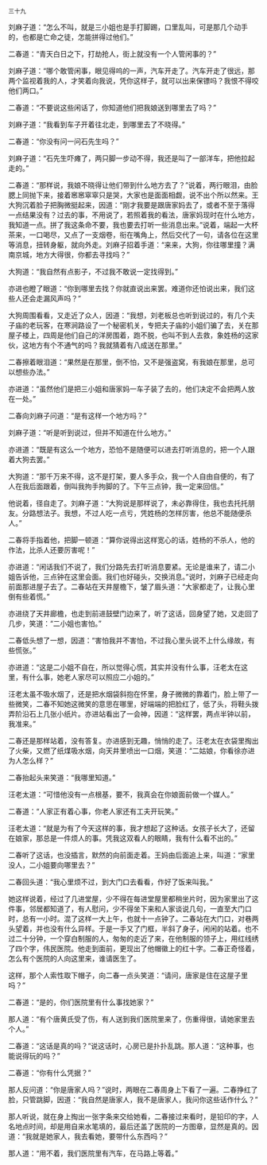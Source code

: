     三十九 

   刘麻子道：“怎么不叫，就是三小姐也是手打脚踢，口里乱叫，可是那几个动手的，也都是亡命之徒，怎能拼得过他们。”

   二春道：“青天白日之下，打劫抢人，街上就没有一个人管闲事的？”

   刘麻子道：“哪个敢管闲事，眼见得呜的一声，汽车开走了。汽车开走了很远，那两个监视着我的人，才笑着向我说，凭你这样子，就可以出来保镖吗？我恨不得咬他们两口。”

   二春道：“不要说这些闲话了，你知道他们把我娘送到哪里去了吗？”

   刘麻子道：“我看到车子开着往北走，到哪里去了不晓得。”

   二春道：“你没有问一问石先生吗？”

   刘麻子道：“石先生吓瘫了，两只脚一步动不得，我还是叫了一部洋车，把他拉起走的。”

   二春道：“那样说，我娘不晓得让他们带到什么地方去了？”说着，两行眼泪，由脸腮上同抛下来，接着窸窸窣窣只是哭，大家也是面面相觑，说不出个所以然来。王大狗沉着脸子把胸微挺起来，因道：“刚才我要是跟唐家妈去了，或者不至于落得一点结果没有？过去的事，不用说了，若照着我的看法，唐家妈现时在什么地方，我知道一点。拼了我这条命不要，我也要去打听一些消息出来。”说着，端起一大杯茶来，一口喝尽，又点了一支烟卷，衔在嘴角上，然后交代了一句，请各位在这里等消息，扭转身躯，就向外走。刘麻子招着手道：“来来，大狗，你往哪里撞？满南京城，地方大得很，你都去寻找吗？”

   大狗道：“我自然有点影子，不过我不敢说一定找得到。”

   亦进也瞪了眼道：“你到哪里去找？你就直说出来罢。难道你还怕说出来，我们这些人还会走漏风声吗？”

   大狗周围看看，又走近了众人，因道：“我想，刘老板总也听到说过的，有几个夫子庙的老玩客，在寒涧路设了一个秘密机关，专把夫子庙的小姐们骗了去，关在那屋子楼上，四周是他们自己的洋房围着，跑不脱，也叫不到人去救，象姓杨的这家伙，这地方有个不通气的吗？我就猜着有八成送在那里。”

   二春擦着眼泪道：“果然是在那里，倒不怕，又不是强盗窝，有我娘在那里，总可以想些办法。”

   亦进道：“虽然他们是把三小姐和唐家妈一车子装了去的，他们决定不会把两人放在一处。”

   二春向刘麻子问道：“是有这样一个地方吗？”

   刘麻子道：“听是听到说过，但并不知道在什么地方。”

   亦进道：“既是有这么一个地方，恐怕不是随便可以进去打听消息的，把一个人跟着大狗去罢。”

   大狗道：“那千万来不得，这不是打架，要人多手众，我一个人自由自便的，有了人在我后面跟着，倒叫我拘手拘脚的了。下午三点钟，我一定来回信。”

   他说着，径自走了。刘麻子道：“大狗说是那样说了，未必靠得住，我也去托托朋友。分路想法子。我想，不过人吃一点亏，凭姓杨的怎样厉害，他总不能随便杀人。”

   二春将手指着他，把脚一顿道：“算你说得出这样宽心的话，姓杨的不杀人，他的作法，比杀人还要厉害呢！”

   亦进道：“闲话我们不说了，我们分路先去打听消息要紧。无论是谁来了，请二小姐告诉他，三点钟在这里会面。我们也好碰头，交换消息。”说时，刘麻子已经走向前面那进屋子去了。二春站在天井屋檐下，皱了眉头道：“大家都走了，让我心里倒有些着慌。”

   亦进绕了天井廊檐，也走到前进鼓壁门边来了，听了这话，回身望了她，又走回了几步，笑道：“二小姐也害怕。”

   二春低头想了一想，因道：“害怕我并不害怕，不过我心里头说不上什么缘故，有些慌张。”

   亦进道：“这是二小姐不自在，所以觉得心慌，其实并没有什么事，汪老太在这里，有什么事，她老人家尽可以照应二小姐的。”

   汪老太虽不吸水烟了，还是把水烟袋斜抱在怀里，身子微微的靠着门，脸上带了一些微笑，二春不知她这微笑的意思在哪里，好端端的把脸红了，低了头，将鞋头拨弄阶沿石上几张小纸片。亦进站看出了一会神，因道：“这样罢，两点半钟以前，我准来。”

   二春还是那样站着，没有答复。亦进感到无趣，悄悄的走了。汪老太在衣袋里掏出了火柴，又燃了纸煤吸水烟，向天井里喷出一口烟，笑道：“二姑娘，你看徐亦进为人怎么样？”

   二春抬起头来笑道：“我哪里知道。”

   汪老太道：“可惜他没有一点根基，要不，我真会在你娘面前做一个媒人。”

   二春道：“人家正有着心事，你老人家还有工夫开玩笑。”

   汪老太道：“就是为有了今天这样的事，我才想起了这种话。女孩子长大了，还留在娘家，那总是一件烦人的事。凭我这双看人的眼睛，我有什么看不出的。”

   二春听了这话，也没插言，默然的向前面走着。王妈由后面追上来，叫道：“家里没人，二小姐要向哪里去？”

   二春回头道：“我心里烦不过，到大门口去看看，作好了饭来叫我。”

   她这样说着，经过了几进堂屋，少不得在每进堂屋里都稍坐片时，因为家里出了这件事，邻居都知道了，有人慰问，少不得坐下来和人家谈说几句，一直至大门口时，总有一小时。混了这样一大上午，也就十一点钟了。二春站在大门口，对巷两头望着，并也没有什么异样。于是一手又了门框，半斜了身子，闲闲的站着。也不过二十分钟，一个穿白制服的人，匆匆的走近了来，在他制服的领子上，用红线绣了四个字，伟民医院。他走到面前，更现出了他帽徽上的红十字。二春正奇怪着，怎么有个医院的人向这里来，谁请医生了。

   这样，那个人索性取下帽子，向二春一点头笑道：“请问，唐家是住在这屋子里吗？”

   二春道：“是的，你们医院里有什么事找她家？”

   那人道：“有个唐黄氏受了伤，有人送到我们医院里来了，伤重得很，请她家里去个人。”

   二春道：“这话是真的吗？”说这话时，心房已是扑扑乱跳。那人道：“这种事，也能说得玩的吗？”

   二春道：“你有什么凭据？”

   那人反问道：“你是唐家人吗？”说时，两眼在二春周身上下看了一遍。二春挣红了脸，只管跳脚，因道：“我自然是唐家人，我不是唐家人，我问你这些话作什么？”

   那人听说，就在身上掏出一张字条来交给她看，二春接过来看时，是铅印的字，人名地点时间，却是用自来水笔填的，最后还盖了医院的一方图章，显然是真的。因道：“我就是她家人，我去看她，要带什么东西吗？”

   那人道：“用不着，我们医院里有汽车，在马路上等着。”

